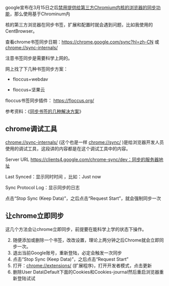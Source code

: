

google宣布在3月15日之后[禁用提供给第三方Chromium内核的浏览器的同步功能](https://www.oschina.net/news/127037/google-removed-3rd-chromium-sync)，那么使用基于Chrominum内

核的第三方浏览器在同步书签，扩展和配置时就会遇到问题，比如我使用的CentBrowser。

查看chrome书签同步日期：https://chrome.google.com/sync?hl=zh-CN 或[chrome://sync-internals/](chrome://sync-internals/)

注意书签同步是需要科学上网的。



网上找了下几种书签同步方案：

- floccus+webdav

- floccus+坚果云


floccus书签同步插件： https://floccus.org/

参考资料：《[同步书签的几种解决方案](https://www.centbrowser.net/zh-cn/forum.php?mod=viewthread&tid=8827&extra=page%3D1)》

## chrome调试工具

[chrome://sync-internals/](chrome://sync-internals/) (这个也是一样 [chrome://sync/](chrome://sync/) )是给浏览器开发人员使用的调试工具，这段讲的内容都是在这个调试工具中的内容。

Server URL	https://clients4.google.com/chrome-sync/dev：同步的服务器地址


Last Synced：显示同时时间	，比如：Just now

Sync Protocol Log：显示同步的日志

点击“Stop Sync (Keep Data)”，之后点击“Request Start”，就会强制同步一次

## 让chrome立即同步

这几个方法会让chrome立即同步，前提要在能科学上学的状态下操作。

2. 随便添加或删除一个书签，改改设置，理论上两分钟之后Chrome就会立即同步一次。
3. 退出当前Google账号，重新登陆，必定会触发一次同步
4. 点击“Stop Sync (Keep Data)”，之后点击“Request Start”
4. 打开：[chrome://extensions/](chrome://extensions/) (扩展程序)，打开开发者模式，点击更新
5. 删除User Data\Default下面的Cookies和Cookies-journal然后重启浏览器重新登陆试试